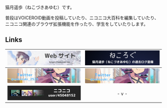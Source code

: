 猫月遥歩（ねこづきあゆむ）です。

普段はVOICEROID動画を投稿していたり、ニコニコ大百科を編集していたり、ニコニコ関連のブラウザ拡張機能を作ったり、学生をしていたりします。

## Links


| [![](profile_img/nekozukime.png)](https://nekozuki.me/)  |  [![](profile_img/blog.png)](https://blog.nekozuki.me/)  |
|:------------:|:------------:|
|  [![](profile_img/twitter_main.png)](https://twitter.com/nekozuki_2525)  |  [![](profile_img/twitter_dev.png)](https://twitter.com/nekozuki_dev)  |
|  [![](profile_img/nico.png)](https://nicovideo.jp/user/45048152)  | - v - | 
